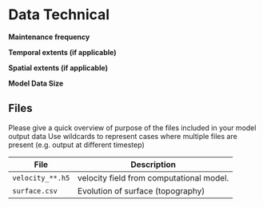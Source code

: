 # Data Technical

**Maintenance frequency**

**Temporal extents (if applicable)**

**Spatial extents (if applicable)**

**Model Data Size**



Files
-----

Please give a quick overview of purpose of the files included in your model output data
Use wildcards to represent cases where multiple files are present (e.g. output at different timestep) 

File | Description
--- | ---
`velocity_**.h5` | velocity field from computational model. 
`surface.csv`| Evolution of surface (topography)


